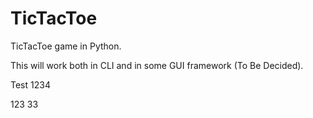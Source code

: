 # TicTacToe
TicTacToe game in Python.

This will work both in CLI and in some GUI framework (To Be Decided).

Test 1234

123
33
